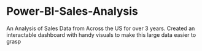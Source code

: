 # Power-BI-Sales-Analysis
An Analysis of Sales Data from Across the US for over 3 years. Created an interactable dashboard with handy visuals to make this large data easier to grasp
